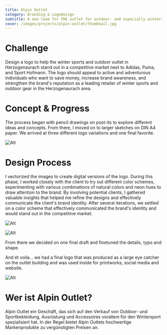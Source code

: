 ```yaml
---
title: Alpin Outlet
category: Branding & Logodesign
subtitle: A new look for THE outlet for outdoor- and especially wintersport equipment.
cover: /images/projects/alpin-outlet/thumbnail.jpg
---
```


# Challenge

Design a logo to help the winter sports and outdoor outlet in Herzogenaurach stand out in a competitive market next to Adidas, Puma, and Sport Hofmann. The logo should appeal to active and adventurous individuals who want to save money, increase brand awareness, and strengthen the brand's reputation as a leading retailer of winter sports and outdoor gear in the Herzogenaurach area.

# Concept & Progress

The process began with pencil drawings on post-its to explore different ideas and concepts. From there, I moved on to larger sketches on DIN A4 paper. We arrived at three different logo variations and one final favorite.

![Alt](/images/projects/alpin-outlet/sketch-overview.jpg 'image title')

# Design Process

I vectorized the images to create digital versions of the logo. During this phase, I worked closely with the client to try out different color schemes, experimenting with various combinations of natural colors and neon hues to draw attention to the brand. By involving potential clients, I gathered valuable insights that helped me refine the designs and effectively communicate the client's brand identity. After several iterations, we settled on a color scheme that effectively communicated the brand's identity and would stand out in the competitive market.

![Alt](/images/projects/alpin-outlet/design-overview.jpg 'image title')

![Alt](/images/projects/alpin-outlet/design-exploration.jpg 'image title')

From there we decided on one final draft and finetuned the details, typo and shape.

And ét voila... we had a final logo that was produced as a large eye catcher on the outlet building and was used inside for printworks, social media and website.

![Alt](/images/projects/alpin-outlet/results-overview.jpg 'image title')

# Wer ist Alpin Outlet?

Alpin Outlet ein Geschäft, das sich auf den Verkauf von Outdoor- und Sportbekleidung, Ausrüstung und Accessoires vorallem für den Wintersport spezialisiert hat. In der Regel bietet Alpin Outlets hochwertige Markenprodukte zu vergünstigten Preisen an.
